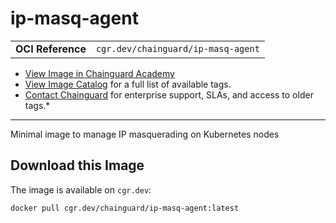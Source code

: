 <!--monopod:start-->
# ip-masq-agent
| | |
| - | - |
| **OCI Reference** | `cgr.dev/chainguard/ip-masq-agent` |


* [View Image in Chainguard Academy](https://edu.chainguard.dev/chainguard/chainguard-images/reference/ip-masq-agent/overview/)
* [View Image Catalog](https://console.enforce.dev/images/catalog) for a full list of available tags.
* [Contact Chainguard](https://www.chainguard.dev/chainguard-images) for enterprise support, SLAs, and access to older tags.*

---
<!--monopod:end-->

<!--overview:start-->
Minimal image to manage IP masquerading on Kubernetes nodes
<!--overview:end-->

<!--getting:start-->
## Download this Image
The image is available on `cgr.dev`:

```
docker pull cgr.dev/chainguard/ip-masq-agent:latest
```
<!--getting:end-->

<!--body:start-->
<!--body:end-->
